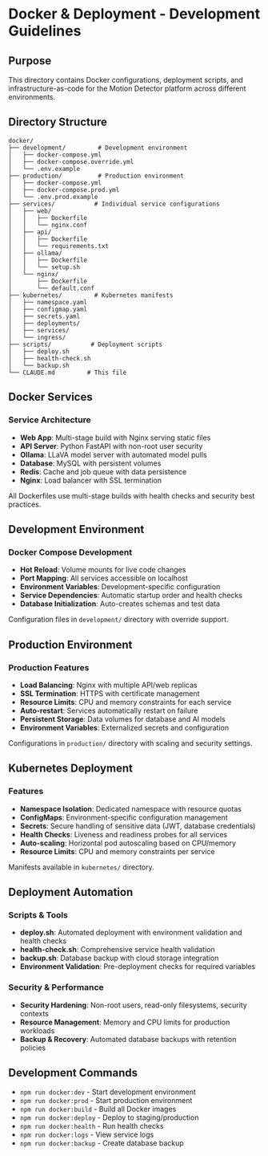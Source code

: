 # Docker & Deployment - Development Guidelines

## Purpose

This directory contains Docker configurations, deployment scripts, and infrastructure-as-code for the Motion Detector platform across different environments.

## Directory Structure

```
docker/
├── development/         # Development environment
│   ├── docker-compose.yml
│   ├── docker-compose.override.yml
│   └── .env.example
├── production/          # Production environment
│   ├── docker-compose.yml
│   ├── docker-compose.prod.yml
│   └── .env.prod.example
├── services/           # Individual service configurations
│   ├── web/
│   │   ├── Dockerfile
│   │   └── nginx.conf
│   ├── api/
│   │   ├── Dockerfile
│   │   └── requirements.txt
│   ├── ollama/
│   │   ├── Dockerfile
│   │   └── setup.sh
│   └── nginx/
│       ├── Dockerfile
│       └── default.conf
├── kubernetes/         # Kubernetes manifests
│   ├── namespace.yaml
│   ├── configmap.yaml
│   ├── secrets.yaml
│   ├── deployments/
│   ├── services/
│   └── ingress/
├── scripts/           # Deployment scripts
│   ├── deploy.sh
│   ├── health-check.sh
│   └── backup.sh
└── CLAUDE.md         # This file
```

## Docker Services

### Service Architecture
- **Web App**: Multi-stage build with Nginx serving static files
- **API Server**: Python FastAPI with non-root user security  
- **Ollama**: LLaVA model server with automated model pulls
- **Database**: MySQL with persistent volumes
- **Redis**: Cache and job queue with data persistence
- **Nginx**: Load balancer with SSL termination

All Dockerfiles use multi-stage builds with health checks and security best practices.

## Development Environment

### Docker Compose Development
- **Hot Reload**: Volume mounts for live code changes
- **Port Mapping**: All services accessible on localhost
- **Environment Variables**: Development-specific configuration
- **Service Dependencies**: Automatic startup order and health checks
- **Database Initialization**: Auto-creates schemas and test data

Configuration files in `development/` directory with override support.

## Production Environment

### Production Features
- **Load Balancing**: Nginx with multiple API/web replicas
- **SSL Termination**: HTTPS with certificate management
- **Resource Limits**: CPU and memory constraints for each service
- **Auto-restart**: Services automatically restart on failure
- **Persistent Storage**: Data volumes for database and AI models
- **Environment Variables**: Externalized secrets and configuration

Configurations in `production/` directory with scaling and security settings.

## Kubernetes Deployment

### Features
- **Namespace Isolation**: Dedicated namespace with resource quotas
- **ConfigMaps**: Environment-specific configuration management
- **Secrets**: Secure handling of sensitive data (JWT, database credentials)
- **Health Checks**: Liveness and readiness probes for all services
- **Auto-scaling**: Horizontal pod autoscaling based on CPU/memory
- **Resource Limits**: CPU and memory constraints per service

Manifests available in `kubernetes/` directory.

## Deployment Automation

### Scripts & Tools
- **deploy.sh**: Automated deployment with environment validation and health checks
- **health-check.sh**: Comprehensive service health validation
- **backup.sh**: Database backup with cloud storage integration  
- **Environment Validation**: Pre-deployment checks for required variables

### Security & Performance
- **Security Hardening**: Non-root users, read-only filesystems, security contexts
- **Resource Management**: Memory and CPU limits for production workloads
- **Backup & Recovery**: Automated database backups with retention policies

## Development Commands

- `npm run docker:dev` - Start development environment
- `npm run docker:prod` - Start production environment
- `npm run docker:build` - Build all Docker images
- `npm run docker:deploy` - Deploy to staging/production
- `npm run docker:health` - Run health checks
- `npm run docker:logs` - View service logs
- `npm run docker:backup` - Create database backup